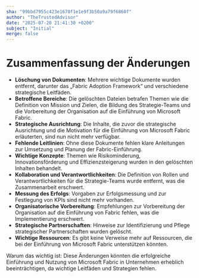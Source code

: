 ```yaml
---
sha: "99bbd7955c423e1670f1e1e9f3b50a9a79f6860f"
author: "TheTrustedAdvisor"
date: "2025-07-20 21:41:30 +0200"
subject: "Initial"
merge: false
---
```


# Zusammenfassung der Änderungen

- **Löschung von Dokumenten**: Mehrere wichtige Dokumente wurden entfernt, darunter das „Fabric Adoption Framework“ und verschiedene strategische Leitfäden.
- **Betroffene Bereiche**: Die gelöschten Dateien betrafen Themen wie die Definition von Mission und Zielen, die Bildung des Strategie-Teams und die Vorbereitung der Organisation auf die Einführung von Microsoft Fabric.
- **Strategische Ausrichtung**: Die Inhalte, die zuvor die strategische Ausrichtung und die Motivation für die Einführung von Microsoft Fabric erläuterten, sind nun nicht mehr verfügbar.
- **Fehlende Leitlinien**: Ohne diese Dokumente fehlen klare Anleitungen zur Umsetzung und Planung der Fabric-Einführung.
- **Wichtige Konzepte**: Themen wie Risikominderung, Innovationsförderung und Effizienzsteigerung wurden in den gelöschten Inhalten behandelt.
- **Kollaboration und Verantwortlichkeiten**: Die Definition von Rollen und Verantwortlichkeiten für die Strategie-Teams wurde entfernt, was die Zusammenarbeit erschwert.
- **Messung des Erfolgs**: Vorgaben zur Erfolgsmessung und zur Festlegung von KPIs sind nicht mehr vorhanden.
- **Organisatorische Vorbereitung**: Empfehlungen zur Vorbereitung der Organisation auf die Einführung von Fabric fehlen, was die Implementierung erschwert.
- **Strategische Partnerschaften**: Hinweise zur Identifizierung und Pflege strategischer Partnerschaften wurden gelöscht.
- **Wichtige Ressourcen**: Es gibt keine Verweise mehr auf Ressourcen, die bei der Einführung von Microsoft Fabric unterstützen könnten.

Warum das wichtig ist: Diese Änderungen könnten die erfolgreiche Einführung und Nutzung von Microsoft Fabric in Unternehmen erheblich beeinträchtigen, da wichtige Leitfäden und Strategien fehlen.

